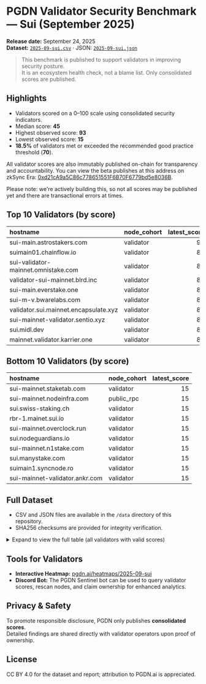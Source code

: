 # PGDN Validator Security Benchmark — Sui (September 2025)

**Release date:** September 24, 2025  
**Dataset:** [`2025-09-sui.csv`](../data/2025-09-sui.csv) · JSON: [`2025-09-sui.json`](../data/2025-09-sui.json)  

> This benchmark is published to support validators in improving security posture.  
> It is an ecosystem health check, not a blame list. Only consolidated scores are published.  

## Highlights
- Validators scored on a 0–100 scale using consolidated security indicators.  
- Median score: **45**  
- Highest observed score: **93**  
- Lowest observed score: **15**  
- **18.5%** of validators met or exceeded the recommended good practice threshold (**70**).  

All validator scores are also immutably published on-chain for transparency and accountability. You can view the beta publishes at this address on zkSync Era: [0xd21cA9a5C86c778651551F6B70F6779bd5e8036B](https://explorer.zksync.io/address/0xd21cA9a5C86c778651551F6B70F6779bd5e8036B).

Please note: we're actively building this, so not all scores may be published yet and there are transactional errors at times.

## Top 10 Validators (by score)
| hostname                              | node_cohort   |   latest_score |
|:--------------------------------------|:--------------|---------------:|
| sui-main.astrostakers.com             | validator     |             93 |
| suimain01.chainflow.io                | validator     |             85 |
| sui-validator-mainnet.omnistake.com   | validator     |             85 |
| validator-sui-mainnet.blrd.inc        | validator     |             85 |
| sui-main.everstake.one                | validator     |             85 |
| sui-m-v.bwarelabs.com                 | validator     |             85 |
| validator.sui.mainnet.encapsulate.xyz | validator     |             85 |
| sui-mainnet-validator.sentio.xyz      | validator     |             80 |
| sui.midl.dev                          | validator     |             80 |
| mainnet.validator.karrier.one         | validator     |             80 |

## Bottom 10 Validators (by score)
| hostname                       | node_cohort   |   latest_score |
|:-------------------------------|:--------------|---------------:|
| sui-mainnet.staketab.com       | validator     |             15 |
| sui-mainnet.nodeinfra.com      | public_rpc    |             15 |
| sui.swiss-staking.ch           | validator     |             15 |
| rbr-1.mainet.sui.io            | validator     |             15 |
| sui-mainnet.overclock.run      | validator     |             15 |
| sui.nodeguardians.io           | validator     |             15 |
| sui-mainnet.n1stake.com        | validator     |             15 |
| sui.manystake.com              | validator     |             15 |
| suimain1.syncnode.ro           | validator     |             15 |
| sui-mainnet-validator.ankr.com | validator     |             15 |

## Full Dataset
- CSV and JSON files are available in the `/data` directory of this repository.  
- SHA256 checksums are provided for integrity verification.  

<details>
<summary>Expand to view the full table (all validators with valid scores)</summary>

| hostname                                               | node_cohort   |   latest_score |
|:-------------------------------------------------------|:--------------|---------------:|
| sui-main.astrostakers.com                              | validator     |             93 |
| suimain01.chainflow.io                                 | validator     |             85 |
| sui-validator-mainnet.omnistake.com                    | validator     |             85 |
| validator-sui-mainnet.blrd.inc                         | validator     |             85 |
| sui-main.everstake.one                                 | validator     |             85 |
| sui-m-v.bwarelabs.com                                  | validator     |             85 |
| validator.sui.mainnet.encapsulate.xyz                  | validator     |             85 |
| sui-mainnet-validator.sentio.xyz                       | validator     |             80 |
| sui.midl.dev                                           | validator     |             80 |
| mainnet.validator.karrier.one                          | validator     |             80 |
| ika-validator.sui-mainnet.ika.xyz                      | validator     |             80 |
| sui.vestige.systems                                    | validator     |             80 |
| mainnet.validator.haedal.xyz                           | validator     |             80 |
| p2p.0018df71-34f0-470d-b60c-77f8dbf7960d.sui.bison.run | validator     |             80 |
| validator.mainnet.sui.mirai.cloud                      | validator     |             80 |
| lus776.stwserver.net                                   | validator     |             75 |
| validator-mainnet.bucketprotocol.io                    | validator     |             75 |
| cypher-mainnet.juicystake.io                           | validator     |             75 |
| sui-mn-validator.ibriz.ai                              | validator     |             75 |
| validator.mainnet.sui.zkvalidator.com                  | validator     |             75 |
| validator.mainnet.alphafi.xyz                          | validator     |             75 |
| juicy-sui-main.juicystake.io                           | validator     |             72 |
| val01-sui-m.pops.one                                   | validator     |             60 |
| sui-mainnet.nodes.lgns.xyz                             | validator     |             60 |
| sui.synergynodes.com                                   | validator     |             60 |
| sui-mainnet.interestlabs.io                            | validator     |             60 |
| sui.hashkey.cloud                                      | validator     |             60 |
| val1.premainnet.sui.p2p.org                            | validator     |             60 |
| sui-validator.bartestnet.com                           | validator     |             60 |
| mainnet-sui-validator.onbuff.com                       | validator     |             60 |
| sui-tdmtech-validator.ankr.com                         | validator     |             60 |
| sui-mainnet.stakewith.us                               | validator     |             60 |
| sui.bci.glxy.com                                       | validator     |             60 |
| sui-mainnet.chainode.tech                              | validator     |             60 |
| sui.artifact-staking.io                                | validator     |             60 |
| sui-mainnet-val1.services.asymmetric.re                | validator     |             60 |
| sui-mainnet-figment.staking.production.figment.io      | validator     |             60 |
| sui.chainide.com                                       | validator     |             60 |
| sui.stakingwizard.com                                  | validator     |             60 |
| n1.sui.kelepool.io                                     | validator     |             57 |
| sui-mainnet.brightlystake.com                          | validator     |             57 |
| sui.harbor.chorus.one                                  | validator     |             57 |
| sui-mainnet.testnet-pride.com                          | validator     |             57 |
| validator.mainnet.scallop.io                           | validator     |             54 |
| suinode.cogentcrypto.io                                | validator     |             50 |
| sui-validator.peeranha.io                              | validator     |             49 |
| sui-mainnet-udp.prod-eks-eu-west-1.staked.cloud        | validator     |             45 |
| sui-validator.stakely.io                               | validator     |             45 |
| sui-mainnet-endpoint.blockvision.org                   | hybrid_node   |             45 |
| sui.blockscope.net                                     | validator     |             45 |
| go.getblock.io                                         | validator     |             45 |
| mainnet.sui.gu3.jp                                     | validator     |             45 |
| sui-mainnet.h2o-nodes.com                              | validator     |             45 |
| sui-mainnet.01no.de                                    | validator     |             45 |
| sui-mainnet.dzdaic.com                                 | validator     |             45 |
| sui-v.bharvest.io                                      | validator     |             45 |
| sui-rpc.publicnode.com                                 | validator     |             45 |
| sui-mainnnet.contributiondao.com                       | validator     |             45 |
| mainnet.sui.kiliglab.io                                | validator     |             45 |
| sui-mainnet-validator.scale3labs.com                   | validator     |             45 |
| sui-mainnet.senseinode.com                             | validator     |             45 |
| api.blockeden.xyz                                      | validator     |             45 |
| restake-sui-main-00-0.machine.restake.tech             | validator     |             45 |
| sui-validator.blockvision.org                          | validator     |             45 |
| mainnet-rpc.sui.chainbase.online                       | validator     |             45 |
| fullnode.mainnet.sui.io                                | hybrid_node   |             45 |
| validator.sui.quantnode.tech                           | validator     |             45 |
| sui-mainnet.stakingdefenseleague.com                   | validator     |             45 |
| v.sui.mainnet.republiccrypto-source.info               | validator     |             45 |
| validator-01.sui.dsrvlabs.net                          | validator     |             45 |
| sui-mainnet.stakin-nodes.com                           | validator     |             45 |
| sui.starduststaking.com                                | validator     |             45 |
| sui.blockpi.network                                    | validator     |             45 |
| sui-mainnet.moonlet.network                            | validator     |             45 |
| sui-mainnet.surf.tech                                  | validator     |             43 |
| endpoints.omniatech.io                                 | validator     |             40 |
| sui.allnodes.me                                        | validator     |             40 |
| sui.api.onfinality.io                                  | public_rpc    |             40 |
| sui-mainnet.ops.fish                                   | validator     |             40 |
| sui.xprv.io                                            | validator     |             40 |
| sui-validator.nelrann.org                              | validator     |             40 |
| sui.proofgp.com                                        | validator     |             40 |
| bd-sui-main-validator-01.bdnodes.net                   | validator     |             34 |
| sui-mainnet.chorus.one                                 | validator     |             34 |
| mainnet-validator.sui.chainbase.online                 | validator     |             34 |
| clayno-sui-mn.prostaking.com                           | validator     |             24 |
| sui-mainnet.thepassivetrust.com                        | validator     |             15 |
| sui-mainnet.nodeinfravalidators.com                    | validator     |             15 |
| sui-mainnet-validator.blockeden.xyz                    | validator     |             15 |
| prod.sui.infstones.io                                  | validator     |             15 |
| validator.sui.mainnet.aftermath.finance                | validator     |             15 |
| suimain.hashedpotatoes.net                             | validator     |             15 |
| main.ahoyvalidator.xyz                                 | validator     |             15 |
| sui-mainnet.laine.one                                  | validator     |             15 |
| sui-validator.nodes.guru                               | validator     |             15 |
| validator.sui.a41.io                                   | validator     |             15 |
| validator-0.sui.mainnet.kiln.fi                        | validator     |             15 |
| sui.validator.neuler.xyz                               | validator     |             15 |
| sui-mainnet.forbole.com                                | validator     |             15 |
| mnv.sui.stakingcabin.com                               | validator     |             15 |
| sui-mainnet.shinlabs.xyz                               | validator     |             15 |
| sui-rpc-mainnet.nodersteam.com                         | validator     |             15 |
| sui-mainnet.overclock.run                              | validator     |             15 |
| mainnet-validator.suiet.app                            | validator     |             15 |
| validator.mainnet.sui.rpcpool.com                      | validator     |             15 |
| mainnet.fengsui.wtf                                    | validator     |             15 |
| sui-mainnet.imperator.co                               | validator     |             15 |
| mysten-1.mainnet.sui.io                                | validator     |             15 |
| mysten-2.mainnet.sui.io                                | validator     |             15 |
| sui-mainnet-validator.ankr.com                         | validator     |             15 |
| suimain1.syncnode.ro                                   | validator     |             15 |
| sui.manystake.com                                      | validator     |             15 |
| sui-mainnet.n1stake.com                                | validator     |             15 |
| sui.nodeguardians.io                                   | validator     |             15 |
| rbr-1.mainet.sui.io                                    | validator     |             15 |
| sui-val.citadel.one                                    | validator     |             15 |
| sui.swiss-staking.ch                                   | validator     |             15 |
| sui-mainnet.nodeinfra.com                              | public_rpc    |             15 |
| sui-mainnet.staketab.com                               | validator     |             15 |

</details>

## Tools for Validators
- **Interactive Heatmap:** [pgdn.ai/heatmaps/2025-09-sui](https://pgdn.ai/heatmaps/2025-09-sui)  
- **Discord Bot:** The PGDN Sentinel bot can be used to query validator scores, rescan nodes, and claim ownership for enhanced analytics.  

## Privacy & Safety
To promote responsible disclosure, PGDN only publishes **consolidated scores**.  
Detailed findings are shared directly with validator operators upon proof of ownership.

## License
CC BY 4.0 for the dataset and report; attribution to PGDN.ai is appreciated.
